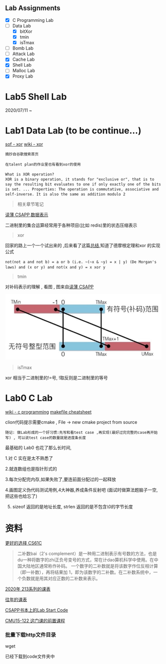 
## Lab Assignments

- [x] C Programming Lab
- [ ] Data Lab
    - [x] bitXor
    - [x] tmin
    - [x] isTmax
- [ ] Bomb Lab
- [ ] Attack Lab
- [x] Cache Lab
- [x] Shell Lab
- [ ] Malloc Lab
- [x] Proxy Lab

# Lab5 Shell Lab

2020/07/11 ~


# Lab1 Data Lab  (to be continue...)

[sof - xor](https://stackoverflow.com/questions/14526584/what-does-the-xor-operator-do)
[wiki - xor](https://en.wikipedia.org/wiki/Exclusive_or)

```
摘抄自谷歌搜索首页

在talent plan的作业里也有看到xor的使用

What is XOR operation?
XOR is a binary operation, it stands for "exclusive or", that is to say the resulting bit evaluates to one if only exactly one of the bits is set. ... Properties: The operation is commutative, associative and self-inverse. It is also the same as addition modulo 2
```

> 相关章节笔记

[读薄 CSAPP,数据表示](https://wdxtub.com/csapp/thin-csapp-1/2016/04/16/)

二进制里的集合运算经常用于各种项目(比如 redis)里的状态压缩表示

> xor 

回家的路上一个一个试出来的 ,后来看了这篇[总结](https://skylark-workshop.xyz/blog/csapp-datalab-new/),知道了德摩根定理和xor 的实现公式

`not(not a and not b) = a or b (i.e. ~(~x & ~y) = x | y) (De Morgan's laws) and (x or y) and not(x and y) = x xor y`

> tmin

对补码表示的理解 , 看图 , 图来自[读薄 CSAPP](https://wdxtub.com/csapp/thin-csapp-1/2016/04/16/)

![twoscomplement](https://raw.githubusercontent.com/carlclone/CMU-15-213/master/notes/twoscomplement.png)

> isTmax

xor 相当于二进制里的!=号, !取反则是二进制里的等号

# Lab0 C Lab

[wiki - c programming](https://en.wikibooks.org/wiki/C_Programming)
[makefile cheatsheet](https://devhints.io/makefile)

clion代码提示需要cmake , File -> new cmake project from source

`随记: 做Lab形成的一个好习惯:先写和看test case ,再实现(最好过完完整的case再开始写) , 可以说test case的数量就是进度条长度`

最基础的 Lab0 也花了那么长时间,

1.对 C 实在是太不熟悉了

2.就连数组也是指针形式的

3.每次分配完内存,如果失败了,要连前面分配过的一起释放

4.画图定义伪代码测试用例,4大神器,养成条件反射吧 (面试时做算法题脑子一空,把这些也给忘了)

5. sizeof 返回的是地址长度, strlen 返回的是不包含\0的字节长度

# 资料

[更好的选择 CS61C](https://inst.eecs.berkeley.edu//~cs61c/sp15/) 

> 二补数bai（2's complement）是一种用二进制表示有号数的方法，也是du一种将数字的zhi正负号变号的方式，常在计dao算机科学中使用。在中国大陆地区通常称作补码。 一个数字的二补数就是将该数字作位反相计算（即一补数），再将结果加 1，即为该数字的二补数。在二补数系统中，一个负数就是用其对应正数的二补数来表示。 

[2020年 213系列的课表](https://www.cs.cmu.edu/~213/index.html)

[往年的课表]()

[CSAPP书本上的Lab Start Code]()

[CMU15-122 这门课的前置课程]()




### 批量下载http文件目录

wget

已经下载到code文件夹中
